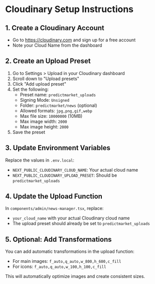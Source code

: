 # Cloudinary Setup Instructions

## 1. Create a Cloudinary Account

- Go to https://cloudinary.com and sign up for a free account
- Note your Cloud Name from the dashboard

## 2. Create an Upload Preset

1. Go to Settings > Upload in your Cloudinary dashboard
2. Scroll down to "Upload presets"
3. Click "Add upload preset"
4. Set the following:
   - Preset name: `predictmarket_uploads`
   - Signing Mode: `Unsigned`
   - Folder: `predictmarket/news` (optional)
   - Allowed formats: `jpg,png,gif,webp`
   - Max file size: `10000000` (10MB)
   - Max image width: `2000`
   - Max image height: `2000`
5. Save the preset

## 3. Update Environment Variables

Replace the values in `.env.local`:

- `NEXT_PUBLIC_CLOUDINARY_CLOUD_NAME`: Your actual cloud name
- `NEXT_PUBLIC_CLOUDINARY_UPLOAD_PRESET`: Should be `predictmarket_uploads`

## 4. Update the Upload Function

In `components/admin/news-manager.tsx`, replace:

- `your_cloud_name` with your actual Cloudinary cloud name
- The upload preset should already be set to `predictmarket_uploads`

## 5. Optional: Add Transformations

You can add automatic transformations in the upload function:

- For main images: `f_auto,q_auto,w_800,h_600,c_fill`
- For icons: `f_auto,q_auto,w_100,h_100,c_fill`

This will automatically optimize images and create consistent sizes.
